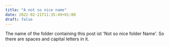 ```yaml
---
title: "A not so nice name"
date: 2022-02-21T11:35:49+01:00
draft: false
---
```


The name of the folder containing this post ist 'Not so nice folder Name'.
So there are spaces and capital letters in it.